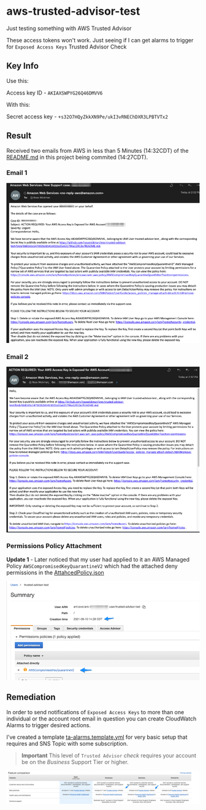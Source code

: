 # aws-trusted-advisor-test
Just testing something with AWS Trusted Advisor

These access tokens won't work.
Just seeing if I can get alarms to trigger for `Exposed Access Keys` Trusted Advisor Check

## Key Info

Use this:

Access key ID - `AKIAXSWPYG26Q46DMVV6`

With this:

Secret access key - `+s32O7HQyZkkXN9Pe/ukI3vRNEChDXR3LPBTVTx2`

## Result

Received two emails from AWS in less than 5 Minutes (14:32CDT) of the [README.md](README.md) in this project being commited (14:27CDT).

### Email 1

![email1](images/Email1.png)

### Email 2

![email2](images/Email2.png)

### Permissions Policy Attachment

**Update 1** - Later noticed that my user had applied to it an AWS Managed Policy `AWSCompromisedKeyQuarantineV2` which had the attached deny permissions in the [AttahcedPolicy.json](resources/AttachedPolicy.json)

![AttachedPolicy](images/AttachedPolicy.png)

## Remediation

In order to send notifications of `Exposed Access Keys` to more than one individual or the account root email in question you can create CloudWatch Alarms to trigger desired actions.

I've created a template [ta-alarms.template.yml](resources/ta-alarms.template.yml) for very basic setup that requires and SNS Topic with some subscription.

> **Important** This level of `Trusted Advisor` _check_ requires your account be on the _Business_ Support Tier or higher.

![aws_support_plans](images/AWS_Support_Plans.png)

